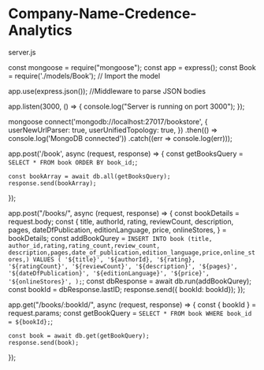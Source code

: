 
# Company-Name-Credence-Analytics


server.js


const mongoose = require("mongoose");
const app = express();
const Book = require('./models/Book'); // Import the model

app.use(express.json()); //Middleware to parse JSON bodies

app.listen(3000, () => {
  console.log("Server is running on port 3000");
});

mongoose connect('mongodb://localhost:27017/bookstore', {
    userNewUrlParser: true,
    userUnifiedTopology: true,
})
.then(() => console.log('MongoDB connected'))
.catch((err => console.log(err)));


app.post('/book', async (request, response) => {
    const getBooksQuery = `
    SELECT *
    FROM book
    ORDER BY book_id;
    `;

    const bookArray = await db.all(getBooksQuery);
    response.send(bookArray);
});

app.post("/books/", async (request, response) => {
    const bookDetails = request.body;
    const {
        title,
        authorId,
        rating,
        reviewCount,
        description,
        pages,
        dateDfPublication,
        editionLanguage,
        price,
        onlineStores,
    } = bookDetails;
    const addBookQurey = `
    INSERT INTO
    book (title, author_id,rating,rating_count,review_count, description,pages,date_of_publication,edition_language,price,online_stores,)
    VALUES
    (
        '${title}',
        '${authorId},
        '${rating},
        '${ratingCount}',
        '${reviewCount}',
        '${description}',
        '${pages}',
        '${dateDfPublication}',
        '${editionLanguage}',
        '${price}',
        '${onlineStores}',
    );
    `;
    const dbResponse = await db.run(addBookQurey);
    const bookId = dbResponse.lastID;
    response.send({ bookId: bookId});
});

app.get("/books/:bookId/", async (request, response) => {
    const { bookId } = request.params;
    const getBookQuery = `
    SELECT
    *
    FROM
    book
    WHERE
    book_id = ${bookId};
    `;

    const book = await db.get(getBookQuery);
    response.send(book);
});

